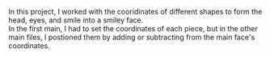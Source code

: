 In this project, I worked with the cooridinates of different shapes to form the head, eyes, and smile into a smiley face.  
In the first main, I had to set the coordinates of each piece, but in the other main files, I postioned them by adding or subtracting from the main face's coordinates.